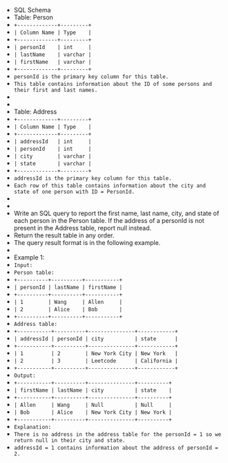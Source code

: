 * SQL Schema
* Table: Person
* `+-------------+---------+`
* `| Column Name | Type    |`
* `+-------------+---------+`
* `| personId    | int     |`
* `| lastName    | varchar |`
* `| firstName   | varchar |`
* `+-------------+---------+`
* `personId is the primary key column for this table.`
* `This table contains information about the ID of some persons and their first and last names.`
* 
*  
* Table: Address
* `+-------------+---------+`
* `| Column Name | Type    |`
* `+-------------+---------+`
* `| addressId   | int     |`
* `| personId    | int     |`
* `| city        | varchar |`
* `| state       | varchar |`
* `+-------------+---------+`
* `addressId is the primary key column for this table.`
* `Each row of this table contains information about the city and state of one person with ID = PersonId.`
* 
*  
* Write an SQL query to report the first name, last name, city, and state of each person in the Person table. If the address of a personId is not present in the Address table, report null instead.
* Return the result table in any order.
* The query result format is in the following example.
*  
* Example 1:
* `Input: `
* `Person table:`
* `+----------+----------+-----------+`
* `| personId | lastName | firstName |`
* `+----------+----------+-----------+`
* `| 1        | Wang     | Allen     |`
* `| 2        | Alice    | Bob       |`
* `+----------+----------+-----------+`
* `Address table:`
* `+-----------+----------+---------------+------------+`
* `| addressId | personId | city          | state      |`
* `+-----------+----------+---------------+------------+`
* `| 1         | 2        | New York City | New York   |`
* `| 2         | 3        | Leetcode      | California |`
* `+-----------+----------+---------------+------------+`
* `Output: `
* `+-----------+----------+---------------+----------+`
* `| firstName | lastName | city          | state    |`
* `+-----------+----------+---------------+----------+`
* `| Allen     | Wang     | Null          | Null     |`
* `| Bob       | Alice    | New York City | New York |`
* `+-----------+----------+---------------+----------+`
* `Explanation: `
* `There is no address in the address table for the personId = 1 so we return null in their city and state.`
* `addressId = 1 contains information about the address of personId = 2.`
